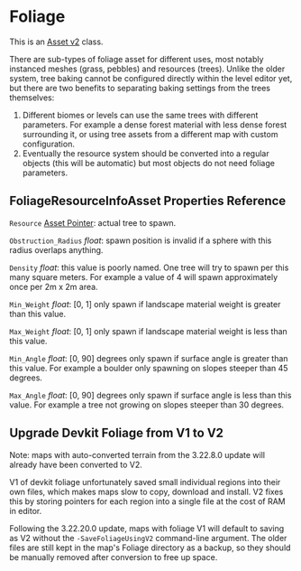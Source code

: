 Foliage
=======

This is an [Asset v2](AssetsV2.md) class.

There are sub-types of foliage asset for different uses, most notably instanced meshes (grass, pebbles) and resources (trees). Unlike the older system, tree baking cannot be configured directly within the level editor yet, but there are two benefits to separating baking settings from the trees themselves:
1. Different biomes or levels can use the same trees with different parameters. For example a dense forest material with less dense forest surrounding it, or using tree assets from a different map with custom configuration.
2. Eventually the resource system should be converted into a regular objects (this will be automatic) but most objects do not need foliage parameters.

FoliageResourceInfoAsset Properties Reference
---------------------------------------------

`Resource` [Asset Pointer](AssetPtr.md): actual tree to spawn.

`Obstruction_Radius` *float*: spawn position is invalid if a sphere with this radius overlaps anything.

`Density` *float*: this value is poorly named. One tree will try to spawn per this many square meters. For example a value of 4 will spawn approximately once per 2m x 2m area.

`Min_Weight` *float*: [0, 1] only spawn if landscape material weight is greater than this value.

`Max_Weight` *float*: [0, 1] only spawn if landscape material weight is less than this value.

`Min_Angle` *float*: [0, 90] degrees only spawn if surface angle is greater than this value. For example a boulder only spawning on slopes steeper than 45 degrees.

`Max_Angle` *float*: [0, 90] degrees only spawn if surface angle is less than this value. For example a tree not growing on slopes steeper than 30 degrees.

Upgrade Devkit Foliage from V1 to V2
------------------------------------

Note: maps with auto-converted terrain from the 3.22.8.0 update will already have been converted to V2.

V1 of devkit foliage unfortunately saved small individual regions into their own files, which makes maps slow to copy, download and install. V2 fixes this by storing pointers for each region into a single file at the cost of RAM in editor.

Following the 3.22.20.0 update, maps with foliage V1 will default to saving as V2 without the `-SaveFoliageUsingV2` command-line argument. The older files are still kept in the map's Foliage directory as a backup, so they should be manually removed after conversion to free up space.

